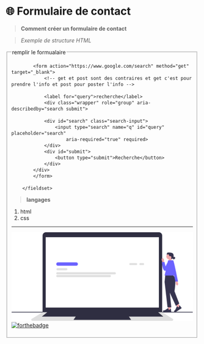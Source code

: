 # 🌐 Formulaire de contact
>**Comment créer un formulaire de contact**

>*Exemple de structure HTML*

<fieldset>
            <legend>remplir le formualaire</legend>

            <form action="https://www.google.com/search" method="get" target="_blank">
                <!-- get et post sont des contraires et get c'est pour prendre l'info et post pour poster l'info -->
                
                <label for="query">recherche</label>
                <div class="wrapper" role="group" aria-describedby="search submit">

                <div id="search" class="search-input">
                    <input type="search" name="q" id="query" placeholder="search"
                        aria-required="true" required>
                </div>
                <div id="submit">
                    <button type="submit">Recherche</button>
                </div>
            </div>
            </form>

        </fieldset>
>**langages**
1. html
2. css
---
![cover](./asset/undraw_undraw_undraw_undraw_undraw_website_o7n3_bucy_30uo_-1-_d6br_0qfo.svg)        
[![forthebadge](https://forthebadge.com/images/featured/featured-uses-html.svg)](https://forthebadge.com)
